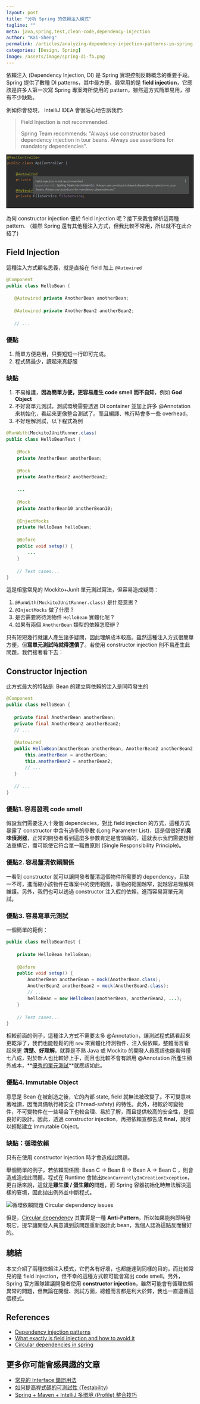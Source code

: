 ```yaml
---
layout: post
title: "分析 Spring 的依賴注入模式"
tagline: ""
meta: java,spring,test,clean-code,dependency-injection
author: "Kai-Sheng"
permalink: /articles/analyzing-dependency-injection-patterns-in-spring
categories: [Design, Spring]
image: /assets/image/spring-di-fb.png
---
```


依賴注入 (Dependency Injection, DI) 是 Spring 實現控制反轉概念的重要手段。Spring 提供了數種 DI patterns，其中最方便、最常用的是 **field injection**，它應該是許多人第一次寫 Spring 專案時所使用的 pattern，雖然這方式簡單易用，卻有不少缺點。
 

例如你會發現， IntelliJ IDEA 會很貼心地告訴我們:

> 
> Field Injection is not recommended.
> 
> Spring Team recommends: "Always use constructor based dependency injection in tour beans. Always use assertions for mandatory dependencies".
> 

![Field Injection is not recommended](/assets/image/spring-di.png?style=center)

為何 constructor injection 優於 field injection 呢？接下來我會解析這兩種 pattern. （雖然 Spring 還有其他種注入方式，但我比較不常用，所以就不在此介紹了)

## **Field Injection**

這種注入方式顧名思義，就是直接在 field 加上 `@Autowired`

```java
@Component
public class HelloBean {
  
   @Autowired private AnotherBean anotherBean;
  
   @Autowired private AnotherBean2 anotherBean2;
  
   // ...
```

### **優點**
1. 簡單方便易用，只要短短一行即可完成。
2. 程式碼最少，讀起來真舒服

### **缺點**
1. 不易維護，**因為簡單方便，更容易產生 code smell 而不自知**，例如 **God Object**
2. 不好寫單元測試，測試環境需要透過 DI container 並加上許多 @Annotation 來初始化，看起來更像整合測試了。而且編譯、執行時會多一些 overhead。
3. 不好理解測試，以下程式為例

```java
@RunWith(MockitoJUnitRunner.class)
public class HelloBeanTest {

    @Mock
    private AnotherBean anotherBean;
    
    @Mock
    private AnotherBean2 anotherBean2;
    
    ...
    
    @Mock
    private AnotherBean10 anotherBean10;
    
    @InjectMocks
    private HelloBean helloBean;
    
    @Before
    public void setup() {
        ...
    }
    
    // Test cases...
}
```

這是相當常見的 Mockito+Junit 單元測試寫法，但容易造成疑問：

1. `@RunWith(MockitoJUnitRunner.class)` 是什麼意思 ?
2. `@InjectMocks` 做了什麼 ?
3. 是否需要將待測物件 `HelloBean` 實體化呢 ?
4. 如果有兩個 `AnotherBean` 類型的依賴怎麼辦 ?

只有短短幾行就讓人產生諸多疑問，因此理解成本較高。雖然這種注入方式很簡單方便，但**寫單元測試時就得還債了**。若使用 constructor injection 則不易產生此問題，我們接著看下去：

## **Constructor Injection**
此方式最大的特點是: Bean 的建立與依賴的注入是同時發生的

```java
@Component
public class HelloBean {
 
   private final AnotherBean anotherBean;
   private final AnotherBean2 anotherBean2;
   // ...
   
   @Autowired
   public HelloBean(AnotherBean anotherBean, AnotherBean2 anotherBean2, ...) {
       this.anotherBean = anotherBean;
       this.anotherBean2 = anotherBean2;
       // ...
   }
   
   // ...
}
```
### **優點1. 容易發現 code smell**
假設我們需要注入十幾個 dependecies，對比 field injection 的方式，這種方式暴露了 constructor 中含有過多的參數 (Long Parameter List)，這是個很好的**臭味偵測器**，正常的開發者看到這麼多參數肯定是會頭痛的，這就表示我們需要想辦法重構它，盡可能使它符合單一職責原則 (Single Responsibility Principle)。

### **優點2. 容易釐清依賴關係**
一看到 constructor 就可以讓開發者釐清這個物件所需要的 dependency，且缺一不可，進而縮小該物件在專案中的使用範圍，事物的範圍越窄，就越容易理解與維護。另外，我們也可以透過 constructor 注入假的依賴，進而容易寫單元測試。

### **優點3. 容易寫單元測試**

一個簡單的範例：

```java
public class HelloBeanTest {
    
    private HelloBean helloBean;
    
    @Before
    public void setup() {
        AnotherBean anotherBean = mock(AnotherBean.class);
        AnotherBean2 anotherBean2 = mock(AnotherBean2.class);
        // ...
        helloBean = new HelloBean(anotherBean, anotherBean2, ...);
    }
  
    // Test cases...
}
```

相較前面的例子，這種注入方式不需要太多 @Annotation，讓測試程式碼看起來更乾淨了，我們也能輕鬆的用 `new` 來實體化待測物件、注入假依賴，整體而言看起來更 **清楚、好理解**，就算是不熟 Java 或 Mockito 的開發人員應該也能看得懂七八成，對於新人也比較好上手，而且也比較不會有誤用 @Annotation 所產生額外成本，**[優秀的單元測試](/articles/good-unit-test)**就應該如此。

### **優點4. Immutable Object**
意思是 Bean 在被創造之後，它的內部 state, field 就無法被改變了。不可變意味著唯讀，因而具備執行緒安全 (Thread-safety) 的特性。此外，相較於可變物件，不可變物件在一些場合下也較合理、易於了解，而且提供較高的安全性，是個良好的設計。因此，透過 constructor injection，再把依賴宣都告成 **final**，就可以輕鬆建立 Immutable Object。


### **缺點：循環依賴**
只有在使用 constructor injection 時才會造成此問題。

舉個簡單的例子，若依賴關係圖: Bean C → Bean B → Bean A → Bean C ，則會造成造成此問題，程式在 Runtime 會拋出`BeanCurrentlyInCreationException`，更白話來說，這就是**雞生蛋 / 蛋生雞的**問題，而 Spring 容器初始化時無法解決這樣的窘境，因此拋出例外並中斷程式。

![循環依賴問題 Circular dependency issues](https://miro.medium.com/max/1044/1*vClDWHcM4nKPUz9uWksl-Q.png?style=center)

但是，[Circular dependency](https://en.wikipedia.org/wiki/Circular_dependency) 其實算是一種 **Anti-Pattern**，所以如果能夠即時發現它，提早讓開發人員意識到該問題重新設計此 bean，我個人認為這點反而蠻好的。

## **總結**
本文介紹了兩種依賴注入模式，它們各有好壞，也都能達到同樣的目的，而比較常見的是 field injection，但不幸的這種方式較可能會寫出 code smell。另外，Spring 官方團隊建議開發者使用 **constructor injection**，雖然可能會有循環依賴異常的問題，但無論在開發、測試方面，總體而言都是利大於弊，我也一直遵循這個模式。

## **References**
- [Dependency injection patterns](https://kinbiko.com/java/dependency-injection-patterns/)  
- [What exactly is field injection and how to avoid it](https://stackoverflow.com/questions/39890849/what-exactly-is-field-injection-and-how-to-avoid-it/39891473)  
- [Circular dependencies in spring](https://www.baeldung.com/circular-dependencies-in-spring)

## **更多你可能會感興趣的文章**
- [常見的 Interface 錯誤用法](/articles/anti-pattern-of-java-interface-impl-style)
- [如何提高程式碼的可測試性 (Testability)](/articles/testability)
- [Spring + Maven + IntelliJ 多環境 (Profile) 整合技巧](/articles/spring-profile-with-maven-package)